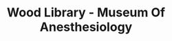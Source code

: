 ---
layout: repo
title: "Wood Library - Museum Of Anesthesiology"
id: 16067
permalink: repos/16067/
---